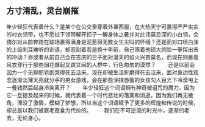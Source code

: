 ## 方寸淆乱，灵台崩摧
年少轻狂代表着什么？是某个在公交里穿着外罩西服，在大热天宁可裹得严严实实的衬衣领带，也不愿扯下领带解开扣子一解身体之暑并对此讳莫忌深的小白领，会偶尔对从前奔跑在球场裹得满身是泥惹得无数女生尖叫的怀缅？还是面对口喷白沫的上级刺耳难听的训语，却忍耐着若是换十年前，自己照着他硕大的脸一拳挥出去的冲动？亦或者从前自己会在吉庆的日子面对漫天的焰火兴奋莫名，而现在则裹着风衣穿行于那些烟花爆起又跳又闹的人群中，行色匆匆的漠然？
　　还是以前会因为一个无聊肥皂剧哭得死去活来，现在却被生活折磨得死去活来，面对身边性观念逐渐淡薄天亮就分手的男女游戏，会在那些涂抹唇蜜的女孩勾人目光下冷漠甩上一叠钱然后起身冷笑离开？
　　年少轻狂这个词语拥有神奇被诅咒的魔力，因为它一旦提及起来的时候，就代表着一个时代悲壮的落寞和消逝，因为我们再无棱角，湮没了激情，模糊了梦想，所以当这个词语赋予了更多的辉煌和传说的时候，却总是以我们被衰老蚕食为代价的。
　　我们在不可逆流的时光中，逐渐的老去，无论身心。